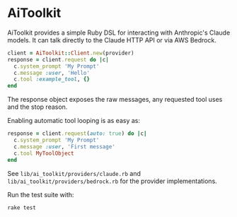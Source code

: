 # AiToolkit

AiToolkit provides a simple Ruby DSL for interacting with Anthropic's Claude models. It can talk directly to the Claude HTTP API or via AWS Bedrock.

```ruby
client = AiToolkit::Client.new(provider)
response = client.request do |c|
  c.system_prompt 'My Prompt'
  c.message :user, 'Hello'
  c.tool :example_tool, {}
end
```

The response object exposes the raw messages, any requested tool uses and the stop reason.

Enabling automatic tool looping is as easy as:

```ruby
response = client.request(auto: true) do |c|
  c.system_prompt 'My Prompt'
  c.message :user, 'First message'
  c.tool MyToolObject
end
```

See `lib/ai_toolkit/providers/claude.rb` and `lib/ai_toolkit/providers/bedrock.rb` for the provider implementations.

Run the test suite with:

```
rake test
```
